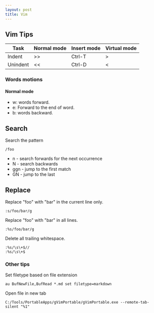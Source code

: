 ```yaml
---
layout: post
title: Vim
---
```


## Vim Tips

<table>
  <thead>
    <tr>
      <th>Task</th>
      <th>Normal mode</th>
      <th>Insert mode</th>
      <th>Virtual mode</th>
    </tr>
  </thead>
  <tbody>
    <tr>
      <td>Indent</td>
      <td>&gt;&gt;</td>
      <td>Ctrl-T</td>
      <td>&gt;</td>
    </tr>
    <tr>
      <td>Unindent</td>
      <td>&lt;&lt;</td>
      <td>Ctrl-D</td>
      <td>&lt;</td>
    </tr>
  </tbody>
</table>


### Words motions

#### Normal mode
* w: words forward.
* e: Forward to the end of word.
* b: words backward.

## Search

Search the pattern

    /foo

* n - search forwards for the next occurrence
* N - search backwards
* ggn - jump to the first match
* GN - jump to the last

## Replace

Replace "foo" with "bar" in the current line only.

    :s/foo/bar/g

Replace "foo" with "bar" in all lines.

    :%s/foo/bar/g

Delete all trailing whitespace.

    :%s/\s\+$//
    :%s/\s\+$

### Other tips

Set filetype based on file extension

    au BufNewFile,BufRead *.md set filetype=markdown

Open file in new tab

    C:/Tools/PortableApps/gVimPortable/gVimPortable.exe --remote-tab-silent "%1"

